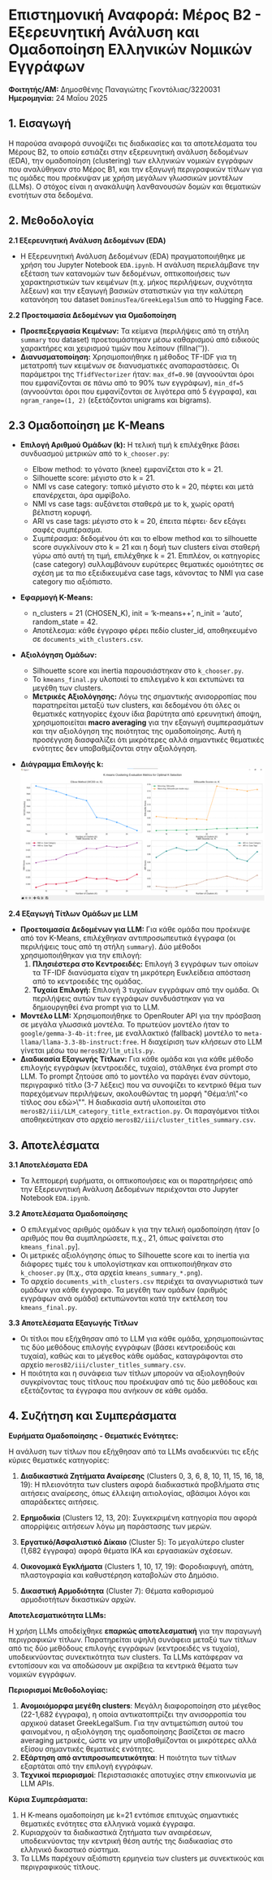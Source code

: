 # Επιστημονική Αναφορά: Μέρος Β2 - Εξερευνητική Ανάλυση και Ομαδοποίηση Ελληνικών Νομικών Εγγράφων

**Φοιτητής/ΑΜ:** Δημοσθένης Παναγιώτης Γκοντόλιας/3220031
**Ημερομηνία:** 24 Μαΐου 2025

## 1. Εισαγωγή

Η παρούσα αναφορά συνοψίζει τις διαδικασίες και τα αποτελέσματα του Μέρους Β2, το οποίο εστιάζει στην εξερευνητική ανάλυση δεδομένων (EDA), την ομαδοποίηση (clustering) των ελληνικών νομικών εγγράφων που αναλύθηκαν στο Μέρος Β1, και την εξαγωγή περιγραφικών τίτλων για τις ομάδες που προέκυψαν με χρήση μεγάλων γλωσσικών μοντέλων (LLMs). Ο στόχος είναι η ανακάλυψη λανθανουσών δομών και θεματικών ενοτήτων στα δεδομένα.

## 2. Μεθοδολογία

**2.1 Εξερευνητική Ανάλυση Δεδομένων (EDA)**
*   Η Εξερευνητική Ανάλυση Δεδομένων (EDA) πραγματοποιήθηκε με χρήση του Jupyter Notebook `EDA.ipynb`. Η ανάλυση περιελάμβανε την εξέταση των κατανομών των δεδομένων, οπτικοποιήσεις των χαρακτηριστικών των κειμένων (π.χ. μήκος περιλήψεων, συχνότητα λέξεων) και την εξαγωγή βασικών στατιστικών για την καλύτερη κατανόηση του dataset `DominusTea/GreekLegalSum` από το Hugging Face.

**2.2 Προετοιμασία Δεδομένων για Ομαδοποίηση**
*   **Προεπεξεργασία Κειμένων:** Τα κείμενα (περιλήψεις από τη στήλη `summary` του dataset) προετοιμάστηκαν μέσω καθαρισμού από ειδικούς χαρακτήρες και χειρισμού τιμών που λείπουν (fillna('')).
*   **Διανυσματοποίηση:** Χρησιμοποιήθηκε η μέθοδος TF-IDF για τη μετατροπή των κειμένων σε διανυσματικές αναπαραστάσεις. Οι παράμετροι της `TfidfVectorizer` ήταν: `max_df=0.90` (αγνοούνται όροι που εμφανίζονται σε πάνω από το 90% των εγγράφων), `min_df=5` (αγνοούνται όροι που εμφανίζονται σε λιγότερα από 5 έγγραφα), και `ngram_range=(1, 2)` (εξετάζονται unigrams και bigrams).

## 2.3 Ομαδοποίηση με K-Means

* **Επιλογή Αριθμού Ομάδων (k):** Η τελική τιμή k επιλέχθηκε βάσει συνδυασμού μετρικών από το `k_chooser.py`:
  - Elbow method: το γόνατο (knee) εμφανίζεται στο k = 21.  
  - Silhouette score: μέγιστο στο k = 21.  
  - NMI vs case category: τοπικό μέγιστο στο k = 20, πέφτει και μετά επανέρχεται, άρα αμφίβολο.  
  - NMI vs case tags: αυξάνεται σταθερά με το k, χωρίς ορατή βέλτιστη κορυφή.  
  - ARI vs case tags: μέγιστο στο k = 20, έπειτα πέφτει· δεν εξάγει σαφές συμπέρασμα.  
  - Συμπέρασμα: δεδομένου ότι και το elbow method και το silhouette score συγκλίνουν στο k = 21 και η δομή των clusters είναι σταθερή γύρω από αυτή τη τιμή, επιλέχθηκε k = 21. Επιπλέον, οι κατηγορίες (case category) συλλαμβάνουν ευρύτερες θεματικές ομοιότητες σε σχέση με τα πιο εξειδικευμένα case tags, κάνοντας το NMI για case category πιο αξιόπιστο.
* **Εφαρμογή K-Means:**  
  - n_clusters = 21 (CHOSEN_K), init = ‘k-means++’, n_init = ‘auto’, random_state = 42.  
  - Αποτέλεσμα: κάθε έγγραφο φέρει πεδίο cluster_id, αποθηκευμένο σε `documents_with_clusters.csv`.
* **Αξιολόγηση Ομάδων:**  
  - Silhouette score και inertia παρουσιάστηκαν στο `k_chooser.py`.  
  - Το `kmeans_final.py` υλοποιεί το επιλεγμένο k και εκτυπώνει τα μεγέθη των clusters.
  - **Μετρικές Αξιολόγησης:** Λόγω της σημαντικής ανισορροπίας που παρατηρείται μεταξύ των clusters, και δεδομένου ότι όλες οι θεματικές κατηγορίες έχουν ίδια βαρύτητα από ερευνητική άποψη, χρησιμοποιείται **macro averaging** για την εξαγωγή συμπερασμάτων και την αξιολόγηση της ποιότητας της ομαδοποίησης. Αυτή η προσέγγιση διασφαλίζει ότι μικρότερες αλλά σημαντικές θεματικές ενότητες δεν υποβαθμίζονται στην αξιολόγηση.

* **Διάγραμμα Επιλογής k:**  
  ![Elbow & Silhouette για k ≤ 25](ii/kmeans_summary_maxk25_per1.png)

**2.4 Εξαγωγή Τίτλων Ομάδων με LLM**
*   **Προετοιμασία Δεδομένων για LLM:** Για κάθε ομάδα που προέκυψε από τον K-Means, επιλέχθηκαν αντιπροσωπευτικά έγγραφα (οι περιλήψεις τους από τη στήλη `summary`). Δύο μέθοδοι χρησιμοποιήθηκαν για την επιλογή:
    1.  **Πλησιέστερα στο Κεντροειδές:** Επιλογή 3 εγγράφων των οποίων τα TF-IDF διανύσματα είχαν τη μικρότερη Ευκλείδεια απόσταση από το κεντροειδές της ομάδας.
    2.  **Τυχαία Επιλογή:** Επιλογή 3 τυχαίων εγγράφων από την ομάδα.
    Οι περιλήψεις αυτών των εγγράφων συνδυάστηκαν για να δημιουργηθεί ένα prompt για το LLM.
*   **Μοντέλο LLM:** Χρησιμοποιήθηκε το OpenRouter API για την πρόσβαση σε μεγάλα γλωσσικά μοντέλα. Το πρωτεύον μοντέλο ήταν το `google/gemma-3-4b-it:free`, με εναλλακτικό (fallback) μοντέλο το `meta-llama/llama-3.3-8b-instruct:free`. Η διαχείριση των κλήσεων στο LLM γίνεται μέσω του `merosB2/llm_utils.py`.
*   **Διαδικασία Εξαγωγής Τίτλων:** Για κάθε ομάδα και για κάθε μέθοδο επιλογής εγγράφων (κεντροειδές, τυχαία), στάλθηκε ένα prompt στο LLM. Το prompt ζητούσε από το μοντέλο να παράγει έναν σύντομο, περιγραφικό τίτλο (3-7 λέξεις) που να συνοψίζει το κεντρικό θέμα των παρεχόμενων περιλήψεων, ακολουθώντας τη μορφή "Θέμα:\\n\\\"<ο τίτλος σου εδώ>\\\"". Η διαδικασία αυτή υλοποιείται στο `merosB2/iii/LLM_category_title_extraction.py`. Οι παραγόμενοι τίτλοι αποθηκεύτηκαν στο αρχείο `merosB2/iii/cluster_titles_summary.csv`.

## 3. Αποτελέσματα

**3.1 Αποτελέσματα EDA**
*   Τα λεπτομερή ευρήματα, οι οπτικοποιήσεις και οι παρατηρήσεις από την Εξερευνητική Ανάλυση Δεδομένων περιέχονται στο Jupyter Notebook `EDA.ipynb`.

**3.2 Αποτελέσματα Ομαδοποίησης**
*   Ο επιλεγμένος αριθμός ομάδων `k` για την τελική ομαδοποίηση ήταν [ο αριθμός που θα συμπληρώσετε, π.χ., 21, όπως φαίνεται στο `kmeans_final.py`].
*   Οι μετρικές αξιολόγησης όπως το Silhouette score και το inertia για διάφορες τιμές του `k` υπολογίστηκαν και οπτικοποιήθηκαν στο `k_chooser.py` (π.χ., στα αρχεία `kmeans_summary_*.png`).
*   Το αρχείο `documents_with_clusters.csv` περιέχει τα αναγνωριστικά των ομάδων για κάθε έγγραφο. Τα μεγέθη των ομάδων (αριθμός εγγράφων ανά ομάδα) εκτυπώνονται κατά την εκτέλεση του `kmeans_final.py`.

**3.3 Αποτελέσματα Εξαγωγής Τίτλων**
*   Οι τίτλοι που εξήχθησαν από το LLM για κάθε ομάδα, χρησιμοποιώντας τις δύο μεθόδους επιλογής εγγράφων (βάσει κεντροειδούς και τυχαία), καθώς και το μέγεθος κάθε ομάδας, καταγράφονται στο αρχείο `merosB2/iii/cluster_titles_summary.csv`.
*   Η ποιότητα και η συνάφεια των τίτλων μπορούν να αξιολογηθούν συγκρίνοντας τους τίτλους που προέκυψαν από τις δύο μεθόδους και εξετάζοντας τα έγγραφα που ανήκουν σε κάθε ομάδα.

## 4. Συζήτηση και Συμπεράσματα

**Ευρήματα Ομαδοποίησης - Θεματικές Ενότητες:**

Η ανάλυση των τίτλων που εξήχθησαν από τα LLMs αναδεικνύει τις εξής κύριες θεματικές κατηγορίες:

1. **Διαδικαστικά Ζητήματα Αναίρεσης** (Clusters 0, 3, 6, 8, 10, 11, 15, 16, 18, 19): Η πλειονότητα των clusters αφορά διαδικαστικά προβλήματα στις αιτήσεις αναίρεσης, όπως έλλειψη αιτιολογίας, αβάσιμοι λόγοι και απαράδεκτες αιτήσεις.

2. **Ερημοδικία** (Clusters 12, 13, 20): Συγκεκριμένη κατηγορία που αφορά απορρίψεις αιτήσεων λόγω μη παράστασης των μερών.

3. **Εργατικό/Ασφαλιστικό Δίκαιο** (Cluster 5): Το μεγαλύτερο cluster (1,682 έγγραφα) αφορά θέματα ΙΚΑ και εργασιακών σχέσεων.

4. **Οικονομικά Εγκλήματα** (Clusters 1, 10, 17, 19): Φοροδιαφυγή, απάτη, πλαστογραφία και καθυστέρηση καταβολών στο Δημόσιο.

5. **Δικαστική Αρμοδιότητα** (Cluster 7): Θέματα καθορισμού αρμοδιοτήτων δικαστικών αρχών.

**Αποτελεσματικότητα LLMs:**

Η χρήση LLMs αποδείχθηκε **επαρκώς αποτελεσματική** για την παραγωγή περιγραφικών τίτλων. Παρατηρείται υψηλή συνάφεια μεταξύ των τίτλων από τις δύο μεθόδους επιλογής εγγράφων (κεντροειδές vs τυχαία), υποδεικνύοντας συνεκτικότητα των clusters. Τα LLMs κατάφεραν να εντοπίσουν και να αποδώσουν με ακρίβεια τα κεντρικά θέματα των νομικών εγγράφων.

**Περιορισμοί Μεθοδολογίας:**

1. **Ανομοιόμορφα μεγέθη clusters**: Μεγάλη διαφοροποίηση στο μέγεθος (22-1,682 έγγραφα), η οποία αντικατοπτρίζει την ανισορροπία του αρχικού dataset GreekLegalSum. Για την αντιμετώπιση αυτού του φαινομένου, η αξιολόγηση της ομαδοποίησης βασίζεται σε macro averaging μετρικές, ώστε να μην υποβαθμίζονται οι μικρότερες αλλά εξίσου σημαντικές θεματικές ενότητες.
2. **Εξάρτηση από αντιπροσωπευτικότητα**: Η ποιότητα των τίτλων εξαρτάται από την επιλογή εγγράφων.
3. **Τεχνικοί περιορισμοί**: Περιστασιακές αποτυχίες στην επικοινωνία με LLM APIs.

**Κύρια Συμπεράσματα:**

1. Η K-means ομαδοποίηση με k=21 εντόπισε επιτυχώς σημαντικές θεματικές ενότητες στα ελληνικά νομικά έγγραφα.
2. Κυριαρχούν τα διαδικαστικά ζητήματα των αναιρέσεων, υποδεικνύοντας την κεντρική θέση αυτής της διαδικασίας στο ελληνικό δικαστικό σύστημα.
3. Τα LLMs παρέχουν αξιόπιστη ερμηνεία των clusters με συνεκτικούς και περιγραφικούς τίτλους.



